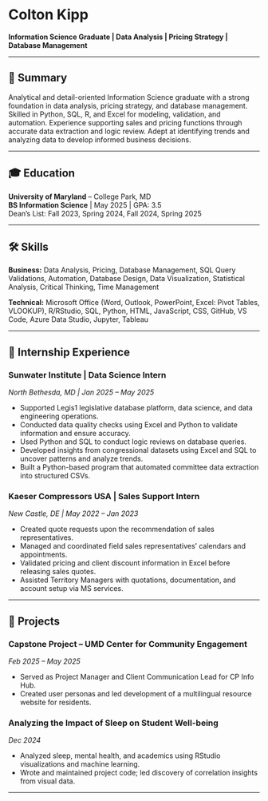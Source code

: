 # Colton Kipp

**Information Science Graduate | Data Analysis | Pricing Strategy | Database Management**

---

## 📌 Summary
Analytical and detail-oriented Information Science graduate with a strong foundation in data analysis, pricing strategy, and database management. Skilled in Python, SQL, R, and Excel for modeling, validation, and automation. Experience supporting sales and pricing functions through accurate data extraction and logic review. Adept at identifying trends and analyzing data to develop informed business decisions.

---

## 🎓 Education
**University of Maryland** – College Park, MD  
**BS Information Science** | May 2025 | GPA: 3.5  
Dean’s List: Fall 2023, Spring 2024, Fall 2024, Spring 2025  

---

## 🛠 Skills
**Business:** Data Analysis, Pricing, Database Management, SQL Query Validations, Automation, Database Design, Data Visualization, Statistical Analysis, Critical Thinking, Time Management  

**Technical:** Microsoft Office (Word, Outlook, PowerPoint, Excel: Pivot Tables, VLOOKUP), R/RStudio, SQL, Python, HTML, JavaScript, CSS, GitHub, VS Code, Azure Data Studio, Jupyter, Tableau  

---

## 💼 Internship Experience

### Sunwater Institute | Data Science Intern  
*North Bethesda, MD | Jan 2025 – May 2025*  
- Supported Legis1 legislative database platform, data science, and data engineering operations.  
- Conducted data quality checks using Excel and Python to validate information and ensure accuracy.  
- Used Python and SQL to conduct logic reviews on database queries.  
- Developed insights from congressional datasets using Excel and SQL to uncover patterns and analyze trends.  
- Built a Python-based program that automated committee data extraction into structured CSVs.  

### Kaeser Compressors USA | Sales Support Intern  
*New Castle, DE | May 2022 – Jan 2023*  
- Created quote requests upon the recommendation of sales representatives.  
- Managed and coordinated field sales representatives’ calendars and appointments.  
- Validated pricing and client discount information in Excel before releasing sales quotes.  
- Assisted Territory Managers with quotations, documentation, and account setup via MS services.  

---

## 📂 Projects

### Capstone Project – UMD Center for Community Engagement  
*Feb 2025 – May 2025*  
- Served as Project Manager and Client Communication Lead for CP Info Hub.  
- Created user personas and led development of a multilingual resource website for residents.  

### Analyzing the Impact of Sleep on Student Well-being  
*Dec 2024*  
- Analyzed sleep, mental health, and academics using RStudio visualizations and machine learning.  
- Wrote and maintained project code; led discovery of correlation insights from visual data.  

---
